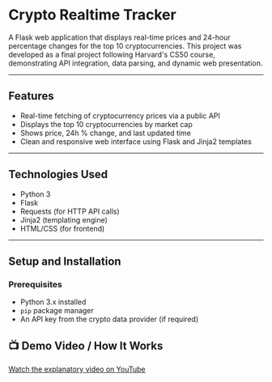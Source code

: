 # Crypto Realtime Tracker 

A Flask web application that displays real-time prices and 24-hour percentage changes for the top 10 cryptocurrencies. This project was developed as a final project following Harvard's CS50 course, demonstrating API integration, data parsing, and dynamic web presentation.

---

## Features

- Real-time fetching of cryptocurrency prices via a public API  
- Displays the top 10 cryptocurrencies by market cap  
- Shows price, 24h % change, and last updated time  
- Clean and responsive web interface using Flask and Jinja2 templates  

---

## Technologies Used

- Python 3  
- Flask  
- Requests (for HTTP API calls)  
- Jinja2 (templating engine)  
- HTML/CSS (for frontend)  

---

## Setup and Installation

### Prerequisites

- Python 3.x installed  
- `pip` package manager  
- An API key from the crypto data provider (if required)

## 📺 Demo Video / How It Works

[Watch the explanatory video on YouTube](https://www.youtube.com/watch?v=0USU9M6lMxA)

